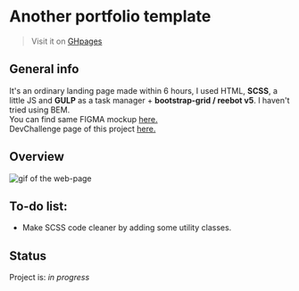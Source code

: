 # Another portfolio template
> Visit it on [GHpages](https://ic3top.github.io/devChallenges/edie-homepage-master/solution/dist/)

## General info
It's an ordinary landing page made within 6 hours, I used HTML, **SCSS**, a little JS and **GULP** as a task manager + **bootstrap-grid / reebot v5**. I haven't tried using BEM.  
You can find same FIGMA mockup [here.](https://www.figma.com/file/ahnGupP4JjTdVJDTRfMRF2/edie-homepage?node-id=1%3A148)  
DevChallenge page of this project [here.](https://devchallenges.io/solutions/gDVG0DRrh5qu8xNfa5J6)


## Overview
![gif of the web-page](./screenshots/demo.gif)


## To-do list:
* Make SCSS code cleaner by adding some utility classes.


## Status
Project is: _in progress_